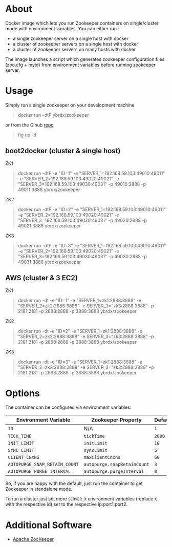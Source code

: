 # About

Docker image which lets you run Zookeeper containers on single/cluster mode with environment variables.
You can either run :
- a single zookeeper server on a single host with docker
- a cluster of zookeeper servers on a single host with docker
- a cluster of zookeeper servers on many hosts with docker

The image launches a script which generates zookeeper configuration files (zoo.cfg + myid) from environment variables before running zookeeper server.

# Usage

Simply run a single zookeeper on your development machine
> docker run -dtP ybrdx/zookeeper

or from the Gihub [repo](https://github.com/ybr/docker-zookeeper)
> fig up -d

## boot2docker (cluster & single host)

ZK1
> docker run -dtP -e "ID=1" -e "SERVER_1=192.168.59.103:49010:49011" -e "SERVER_2=192.168.59.103:49020:49021" -e "SERVER_3=192.168.59.103:49030:49031" -p 49010:2888 -p 49011:3888  ybrdx/zookeeper

ZK2
> docker run -dtP -e "ID=2" -e "SERVER_1=192.168.59.103:49010:49011" -e "SERVER_2=192.168.59.103:49020:49021" -e "SERVER_3=192.168.59.103:49030:49031" -p 49020:2888 -p 49021:3888  ybrdx/zookeeper

ZK3
> docker run -dtP -e "ID=3" -e "SERVER_1=192.168.59.103:49010:49011" -e "SERVER_2=192.168.59.103:49020:49021" -e "SERVER_3=192.168.59.103:49030:49031" -p 49030:2888 -p 49031:3888  ybrdx/zookeeper

## AWS (cluster & 3 EC2)

ZK1
> docker run -dt -e "ID=1" -e "SERVER_1=zk1:2888:3888" -e "SERVER_2=zk2:2888:3888" -e SERVER_3="zk3:2888:3888" -p 2181:2181 -p 2888:2888 -p 3888:3888  ybrdx/zookeeper

ZK2
> docker run -dt -e "ID=2" -e "SERVER_1=zk1:2888:3888" -e "SERVER_2=zk2:2888:3888" -e SERVER_3="zk3:2888:3888" -p 2181:2181 -p 2888:2888 -p 3888:3888  ybrdx/zookeeper

ZK3
> docker run -dt -e "ID=3" -e "SERVER_1=zk1:2888:3888" -e "SERVER_2=zk2:2888:3888" -e SERVER_3="zk3:2888:3888" -p 2181:2181 -p 2888:2888 -p 3888:3888  ybrdx/zookeeper

# Options

The container can be configured via environment variables:

| Environment Variable | Zookeeper Property | Default |
| -------------------- | ------------------ | --------|
| ```ID``` | N/A | ```1``` |
| ```TICK_TIME``` | ```tickTime``` | ```2000``` |
| ```INIT_LIMIT``` | ```initLimit``` | ```10``` |
| ```SYNC_LIMIT``` | ```syncLimit``` | ```5``` |
| ```CLIENT_CNXNS``` | ```maxClientCnxns``` | ```60``` |
| ```AUTOPURGE_SNAP_RETAIN_COUNT``` | ```autopurge.snapRetainCount``` | ```3``` |
| ```AUTOPURGE_PURGE_INTERVAL``` | ```autopurge.purgeInterval``` | ```0``` |

So, if you are happy with the default, just run the container to get Zookeeper in standalone mode.

To run a cluster just set more ```SERVER_X``` environment variables (replace ```X``` with the respective id) set to the respective ip:port1:port2.

# Additional Software

* [Apache ZooKeeper](http://zookeeper.apache.org/)
